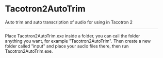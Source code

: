 # Tacotron2AutoTrim

Auto trim and auto transcription of audio for using in Tacotron 2

-----------------------------------------------------------------------------------------------------------------------------------------------------------------------------------

Place Tacotron2AutoTrim.exe inside a folder, you can call the folder anything you want, for example "Tacotron2AutoTrim". Then create a new folder called "input" and place your audio files there, then run Tacotron2AutoTrim.exe.
